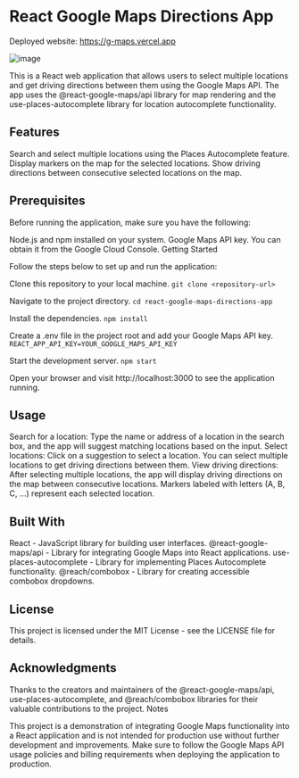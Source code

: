 # React Google Maps Directions App

Deployed website: https://g-maps.vercel.app

![image](https://github.com/SimWPEric/GoogleMapsAPI/assets/122194518/1e16ea65-2e41-4ee6-a378-373955b2825b)

This is a React web application that allows users to select multiple locations and get driving directions between them using the Google Maps API. The app uses the @react-google-maps/api library for map rendering and the use-places-autocomplete library for location autocomplete functionality.

## Features

Search and select multiple locations using the Places Autocomplete feature.
Display markers on the map for the selected locations.
Show driving directions between consecutive selected locations on the map.

## Prerequisites

Before running the application, make sure you have the following:

Node.js and npm installed on your system.
Google Maps API key. You can obtain it from the Google Cloud Console.
Getting Started

Follow the steps below to set up and run the application:

Clone this repository to your local machine.
`git clone <repository-url>`

Navigate to the project directory.
`cd react-google-maps-directions-app`

Install the dependencies.
`npm install`

Create a .env file in the project root and add your Google Maps API key.
`REACT_APP_API_KEY=YOUR_GOOGLE_MAPS_API_KEY`

Start the development server.
`npm start`

Open your browser and visit http://localhost:3000 to see the application running.

## Usage

Search for a location: Type the name or address of a location in the search box, and the app will suggest matching locations based on the input.
Select locations: Click on a suggestion to select a location. You can select multiple locations to get driving directions between them.
View driving directions: After selecting multiple locations, the app will display driving directions on the map between consecutive locations. Markers labeled with letters (A, B, C, ...) represent each selected location.

## Built With

React - JavaScript library for building user interfaces.
@react-google-maps/api - Library for integrating Google Maps into React applications.
use-places-autocomplete - Library for implementing Places Autocomplete functionality.
@reach/combobox - Library for creating accessible combobox dropdowns.

## License

This project is licensed under the MIT License - see the LICENSE file for details.

## Acknowledgments

Thanks to the creators and maintainers of the @react-google-maps/api, use-places-autocomplete, and @reach/combobox libraries for their valuable contributions to the project.
Notes

This project is a demonstration of integrating Google Maps functionality into a React application and is not intended for production use without further development and improvements.
Make sure to follow the Google Maps API usage policies and billing requirements when deploying the application to production.
